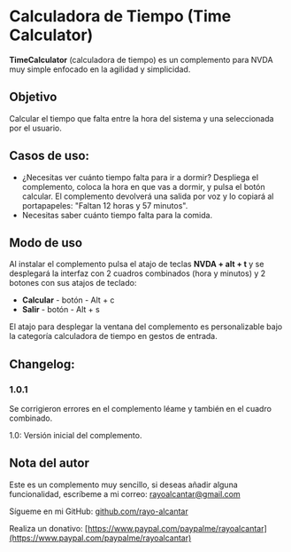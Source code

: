 # Calculadora de Tiempo (Time Calculator)

**TimeCalculator** (calculadora de tiempo) es un complemento para NVDA muy simple enfocado en la agilidad y simplicidad.

## Objetivo

Calcular el tiempo que falta entre la hora del sistema y una seleccionada por el usuario.

## Casos de uso:

- ¿Necesitas ver cuánto tiempo falta para ir a dormir? Despliega el complemento, coloca la hora en que vas a dormir, y pulsa el botón calcular. El complemento devolverá una salida por voz y lo copiará al portapapeles: "Faltan 12 horas y 57 minutos".
- Necesitas saber cuánto tiempo falta para la comida.

## Modo de uso

Al instalar el complemento pulsa el atajo de teclas **NVDA + alt + t** y se desplegará la interfaz con 2 cuadros combinados (hora y minutos) y 2 botones con sus atajos de teclado:

- **Calcular** - botón - Alt + c
- **Salir** - botón - Alt + s

El atajo para desplegar la ventana del complemento es personalizable bajo la categoría calculadora de tiempo en gestos de entrada.

## Changelog:

### 1.0.1

Se corrigieron errores en el complemento léame y también en el cuadro combinado.

1.0: Versión inicial del complemento.

## Nota del autor

Este es un complemento muy sencillo, si deseas añadir alguna funcionalidad, escríbeme a mi correo: [rayoalcantar@gmail.com](mailto:rayoalcantar@gmail.com)

Sígueme en mi GitHub: [github.com/rayo-alcantar](https://github.com/rayo-alcantar)

Realiza un donativo: [https://www.paypal.com/paypalme/rayoalcantar](https://www.paypal.com/paypalme/rayoalcantar)